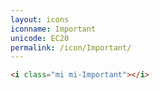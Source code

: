 ```yaml
---
layout: icons
iconname: Important
unicode: EC20
permalink: /icon/Important/
---
```


``` html
<i class="mi mi-Important"></i>
```
